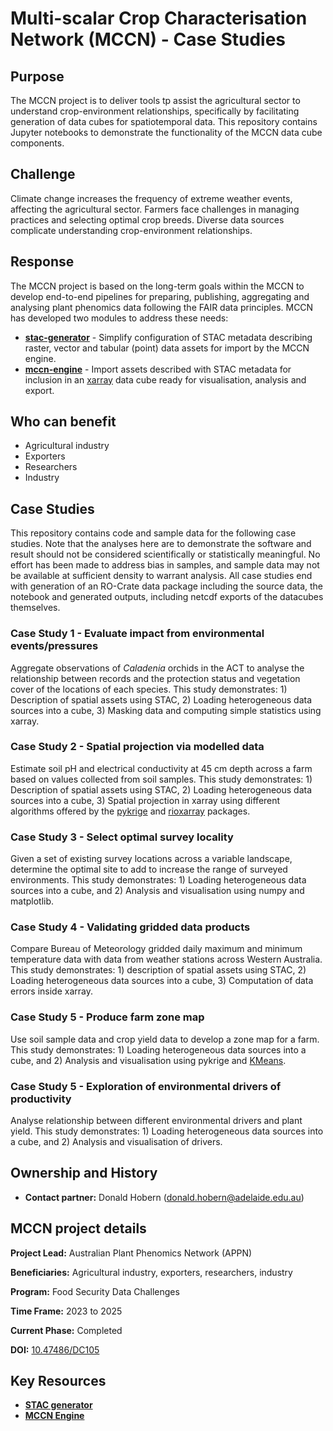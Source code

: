 # Multi-scalar Crop Characterisation Network (MCCN) - Case Studies

## Purpose
The MCCN project is to deliver tools tp assist the agricultural sector to understand crop-environment relationships, specifically by facilitating generation of data cubes for spatiotemporal data. This repository contains Jupyter notebooks to demonstrate the functionality of the MCCN data cube components.

## Challenge
Climate change increases the frequency of extreme weather events, affecting the agricultural sector. Farmers face challenges in managing practices and selecting optimal crop breeds. Diverse data sources complicate understanding crop-environment relationships.

## Response
The MCCN project is based on the long-term goals within the MCCN to develop end-to-end pipelines for preparing, publishing, aggregating and analysing plant phenomics data following the FAIR data principles. MCCN has developed two modules to address these needs:
- [**stac-generator**](https://github.com/aus-plant-phenomics-network/stac-generator) - Simplify configuration of STAC metadata describing raster, vector and tabular (point) data assets for import by the MCCN engine.
- [**mccn-engine**](https://github.com/aus-plant-phenomics-network/mccn-engine) - Import assets described with STAC metadata for inclusion in an [xarray](https://docs.xarray.dev/en/stable/index.html) data cube ready for visualisation, analysis and export.

## Who can benefit
- Agricultural industry
- Exporters
- Researchers
- Industry

## Case Studies
This repository contains code and sample data for the following case studies. Note that the analyses here are to demonstrate the software and result should not be considered scientifically or statistically meaningful. No effort has been made to address bias in samples, and sample data may not be available at sufficient density to warrant analysis. All case studies end with generation of an RO-Crate data package including the source data, the notebook and generated outputs, including netcdf exports of the datacubes themselves.

### Case Study 1 - Evaluate impact from environmental events/pressures
Aggregate observations of _Caladenia_ orchids in the ACT to analyse the relationship between records and the protection status and vegetation cover of the locations of each species. This study demonstrates: 1) Description of spatial assets using STAC, 2) Loading heterogeneous data sources into a cube, 3) Masking data and computing simple statistics using xarray.

### Case Study 2 - Spatial projection via modelled data
Estimate soil pH and electrical conductivity at 45 cm depth across a farm based on values collected from soil samples. This study demonstrates: 1) Description of spatial assets using STAC, 2) Loading heterogeneous data sources into a cube, 3) Spatial projection in xarray using different algorithms offered by the [pykrige](https://pypi.org/project/PyKrige/) and [rioxarray](https://pypi.org/project/rioxarray/) packages.

### Case Study 3 - Select optimal survey locality
Given a set of existing survey locations across a variable landscape, determine the optimal site to add to increase the range of surveyed environments. This study demonstrates: 1) Loading heterogeneous data sources into a cube, and 2) Analysis and visualisation using numpy and matplotlib.

### Case Study 4 - Validating gridded data products
Compare Bureau of Meteorology gridded daily maximum and minimum temperature data with data from weather stations across Western Australia. This study demonstrates: 1) description of spatial assets using STAC, 2) Loading heterogeneous data sources into a cube, 3) Computation of data errors inside xarray.

### Case Study 5 - Produce farm zone map
Use soil sample data and crop yield data to develop a zone map for a farm. This study demonstrates: 1) Loading heterogeneous data sources into a cube, and 2) Analysis and visualisation using pykrige and [KMeans](https://scikit-learn.org/stable/modules/generated/sklearn.cluster.KMeans.html#sklearn.cluster.KMeans).

### Case Study 5 - Exploration of environmental drivers of productivity
Analyse relationship between different environmental drivers and plant yield. This study demonstrates: 1) Loading heterogeneous data sources into a cube, and 2) Analysis and visualisation of drivers.

## Ownership and History
- **Contact partner:** Donald Hobern ([donald.hobern@adelaide.edu.au](mailto:donald.hobern@adelaide.edu.au))

## MCCN project details
**Project Lead:** Australian Plant Phenomics Network (APPN)

**Beneficiaries:** Agricultural industry, exporters, researchers, industry

**Program:** Food Security Data Challenges

**Time Frame:** 2023 to 2025

**Current Phase:** Completed

**DOI:** [10.47486/DC105](https://ardc.edu.au/project/multi-scalar-crop-characterisation-network-mccn/)

## Key Resources
- [**STAC generator**](https://github.com/aus-plant-phenomics-network/stac-generator)
- [**MCCN Engine**](https://github.com/aus-plant-phenomics-network/mccn-engine)
